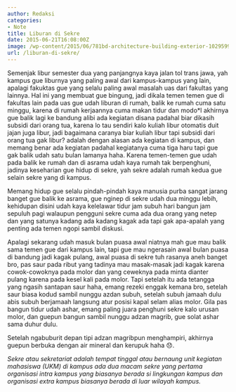 ```yaml
---
author: Redaksi
categories:
- Note
title: Liburan di Sekre
date: 2015-06-21T16:08:00Z
image: /wp-content/2015/06/781bd-architecture-building-exterior-1029599.jpg
url: /liburan-di-sekre/
---
```


Semenjak libur semester dua yang panjangnya kaya jalan tol trans jawa, yah kampus gue liburnya yang paling awal dari kampus-kampus yang lain, apalagi fakuktas gue yang selalu paling awal masalah uas dari fakultas yang lainnya. Hal ini yang membuat gue bingung, jadi dikala temen temen gue di fakultas lain pada uas gue udah liburan di rumah, balik ke rumah cuma satu minggu, karena di rumah kerjaannya cuma makan tidur dan modo*l akhirnya gue balik lagi ke bandung alibi ada kegiatan disana padahal biar dikasih subsidi dari orang tua, karena lo tau sendiri kalo kuliah libur otomatis duit jajan juga libur, jadi bagaimana caranya biar kuliah libur tapi subsidi dari orang tua gak libur? adalah dengan alasan ada kegiatan di kampus, dan memang benar ada kegiatan padahal kegiatanya cuma tiga haru tapi gue gak balik udah satu bulan lamanya haha. Karena temen-temen gue udah pada balik ke rumah dan di asrama udah kaya rumah tak berpenghuni, jadinya keseharian gue hidup di sekre, yah sekre adalah rumah kedua gue selain sekre yang di kampus.

Memang hidup gue selalu pindah-pindah kaya manusia purba sangat jarang banget gue balik ke asrama, gue nginep di sekre udah dua minggu lebih, kehidupan disini udah kaya kelelawar tidur jam subuh hari bangun jam sepuluh pagi walaupun pengguni sekre cuma ada dua orang yang netep dan yang satunya kadang ada kadang kagak ada tapi gak apa-apalah yang penting ada temen ngopi sambil diskusi.

Apalagi sekarang udah masuk bulan puasa awal niatnya mah gue mau balik sama temen gue dari kampus lain, tapi gue mau ngerasain awal bulan puasa di bandung jadi kagak pulang, awal puasa di sekre tuh rasanya aneh banget bro, pas saur pada ribut yang tadinya mau masak-masak jadi kagak karena cowok-cowoknya pada molor dan yang ceweknya pada minta dianter pulang karena pada kesel kali pada molor. Tapi setelah itu ada tetangga yang ngasih santapan saur haha, emang rezeki enggak kemana bro, setelah saur biasa kodud sambil nunggu azdan subuh, setelah subuh jamaah dulu abis subuh berjamaah langsung atur posisi kapal selam alias molor. Gila pas bangun tidur udah ashar, emang paling juara penghuni sekre kalo urusan molor, dan guepun bangun sambil nunggu adzan magrib, gue solat ashar sama duhur dulu.

Setelah ngabuburit depan tipi adzan magribpun menghampiri, akhirnya guepun berbuka dengan air mineral dan kerupuk haha 😞.

_Sekre atau sekretariat adalah tempat tinggal atau bernaung unit kegiatan mahasiswa (UKM) di kampus ada dua macam sekre yang pertama organisasi intra kampus yang biasanya berada si lingkungan kampus dan organisasi extra kampus biasanya berada di luar wilayah kampus._
